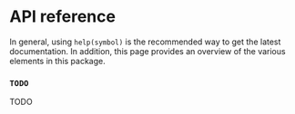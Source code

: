 # API reference

In general, using `help(symbol)` is the recommended way to get the latest documentation. In addition, this page provides an overview of the various elements in this package.

### `TODO`

TODO

